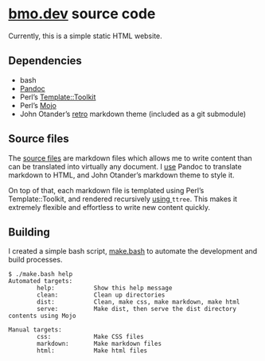 # [bmo.dev](https://bmo.dev) source code
Currently, this is a simple static HTML website.

## Dependencies
* bash
* [Pandoc](https://pandoc.org/)
* Perl’s [Template::Toolkit](https://metacpan.org/pod/Template::Toolkit)
* Perl’s [Mojo](https://metacpan.org/pod/Mojo)
* John Otander’s [retro](https://github.com/markdowncss/retro) markdown theme (included as a git submodule)

## Source files
The [source files](./src) are markdown files which allows me to write content than can be translated
into virtually any document. I [use](https://github.com/bmodotdev/bmo.dev/blob/40eaeed2003d6b4a6a371bf5ed08461f348f92d8/website/make.bash#L112)
Pandoc to translate markdown to HTML, and John Otander’s markdown theme to style it.

On top of that, each markdown file is templated using Perl’s Template::Toolkit, and rendered recursively
[using ](https://github.com/bmodotdev/bmo.dev/blob/40eaeed2003d6b4a6a371bf5ed08461f348f92d8/website/make.bash#L86)
`ttree`.
This makes it extremely flexible and effortless to write new content quickly.

## Building
I created a simple bash script, [make.bash](./make.bash) to automate the development and build processes.

```
$ ./make.bash help
Automated targets:
        help:           Show this help message
        clean:          Clean up directories
        dist:           Clean, make css, make markdown, make html
        serve:          Make dist, then serve the dist directory contents using Mojo

Manual targets:
        css:            Make CSS files
        markdown:       Make markdown files
        html:           Make html files
```

